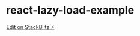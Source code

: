 # react-lazy-load-example

[Edit on StackBlitz ⚡️](https://stackblitz.com/edit/react-lazy-load-example)